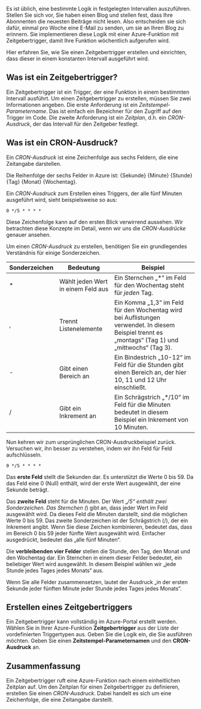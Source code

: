 Es ist üblich, eine bestimmte Logik in festgelegten Intervallen auszuführen. Stellen Sie sich vor, Sie haben einen Blog und stellen fest, dass Ihre Abonnenten die neuesten Beiträge nicht lesen. Also entscheiden sie sich dafür, einmal pro Woche eine E-Mail zu senden, um sie an Ihren Blog zu erinnern. Sie implementieren diese Logik mit einer Azure-Funktion mit Zeitgebertrigger, damit Ihre Funktion wöchentlich aufgerufen wird.

Hier erfahren Sie, wie Sie einen Zeitgebertrigger erstellen und einrichten, dass dieser in einem konstanten Intervall ausgeführt wird.

## <a name="what-is-a-timer-trigger"></a>Was ist ein Zeitgebertrigger?

Ein Zeitgebertrigger ist ein Trigger, der eine Funktion in einem bestimmten Intervall ausführt. Um einen Zeitgebertrigger zu erstellen, müssen Sie zwei Informationen angeben. Die erste Anforderung ist ein *Zeitstempel-Parametername*. Das ist einfach ein Bezeichner für den Zugriff auf den Trigger im Code. Die zweite Anforderung ist ein *Zeitplan*, d.h. ein *CRON-Ausdruck*, der das Intervall für den Zeitgeber festlegt.

## <a name="what-is-a-cron-expression"></a>Was ist ein CRON-Ausdruck?

Ein *CRON-Ausdruck* ist eine Zeichenfolge aus sechs Feldern, die eine Zeitangabe darstellen.

Die Reihenfolge der sechs Felder in Azure ist: {Sekunde} {Minute} {Stunde} {Tag} {Monat} {Wochentag}.

Ein *CRON-Ausdruck* zum Erstellen eines Triggers, der alle fünf Minuten ausgeführt wird, sieht beispielsweise so aus:

```
0 */5 * * * *
```

Diese Zeichenfolge kann auf den ersten Blick verwirrend aussehen. Wir betrachten diese Konzepte im Detail, wenn wir uns die *CRON-Ausdrücke* genauer ansehen.

Um einen *CRON-Ausdruck* zu erstellen, benötigen Sie ein grundlegendes Verständnis für einige Sonderzeichen.

| Sonderzeichen | Bedeutung | Beispiel |
| ------------- | ------------- | ------------- |
| *      | Wählt jeden Wert in einem Feld aus | Ein Sternchen „*“ im Feld für den Wochentag steht für *jeden* Tag. |
| ,      | Trennt Listenelemente | Ein Komma „1,3“ im Feld für den Wochentag wird bei Auflistungen verwendet. In diesem Beispiel trennt es „montags“ (Tag 1) und „mittwochs“ (Tag 3). |
| -      | Gibt einen Bereich an | Ein Bindestrich „10-12“ im Feld für die Stunden gibt einen Bereich an, der hier 10, 11 und 12 Uhr einschließt. |
| /      | Gibt ein Inkrement an | Ein Schrägstrich „*/10“ im Feld für die Minuten bedeutet in diesem Beispiel ein Inkrement von 10 Minuten. |

Nun kehren wir zum ursprünglichen CRON-Ausdruckbeispiel zurück. Versuchen wir, ihn besser zu verstehen, indem wir ihn Feld für Feld aufschlüsseln.

```
0 */5 * * * *
```

Das **erste Feld** stellt die Sekunden dar. Es unterstützt die Werte 0 bis 59. Da das Feld eine 0 (Null) enthält, wird der erste Wert ausgewählt, der eine Sekunde beträgt.

Das **zweite Feld** steht für die Minuten. Der Wert „*/5“ enthält zwei Sonderzeichen. Das Sternchen (*) gibt an, dass jeder Wert im Feld ausgewählt wird. Da dieses Feld die Minuten darstellt, sind die möglichen Werte 0 bis 59. Das zweite Sonderzeichen ist der Schrägstrich (/), der ein Inkrement angibt. Wenn Sie diese Zeichen kombinieren, bedeutet das, dass im Bereich 0 bis 59 jeder fünfte Wert ausgewählt wird. Einfacher ausgedrückt, bedeutet das „alle fünf Minuten“.

Die **verbleibenden vier Felder** stellen die Stunde, den Tag, den Monat und den Wochentag dar. Ein Sternchen in einem dieser Felder bedeutet, ein beliebiger Wert wird ausgewählt. In diesem Beispiel wählen wir „jede Stunde jedes Tages jedes Monats“ aus.

Wenn Sie alle Felder zusammensetzen, lautet der Ausdruck „in der ersten Sekunde jeder fünften Minute jeder Stunde jedes Tages jedes Monats“.

## <a name="how-to-create-a-timer-trigger"></a>Erstellen eines Zeitgebertriggers

Ein Zeitgebertrigger kann vollständig im Azure-Portal erstellt werden. Wählen Sie in Ihrer Azure-Funktion **Zeitgebertrigger** aus der Liste der vordefinierten Triggertypen aus. Geben Sie die Logik ein, die Sie ausführen möchten. Geben Sie einen **Zeitstempel-Parameternamen** und den **CRON-Ausdruck** an.

## <a name="summary"></a>Zusammenfassung

Ein Zeitgebertrigger ruft eine Azure-Funktion nach einem einheitlichen Zeitplan auf. Um den Zeitplan für einen Zeitgebertrigger zu definieren, erstellen Sie einen *CRON-Ausdruck*. Dabei handelt es sich um eine Zeichenfolge, die eine Zeitangabe darstellt.

